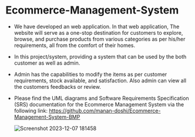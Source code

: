 ﻿# Ecommerce-Management-System

- We have developed an web application. In that web application, The website will serve as a one-stop destination for customers to explore, browse, and purchase products from various categories as per his/her requirements, all from the comfort of their homes.

- In this project/system, providing a system that can be used by the both customer as well as admin.

-  Admin has the capabilities to modify the items as per customer requirements, stock available, and satisfaction. Also admin can view all the customers feedbacks or review.

- Please find the UML diagrams and Software Requirements Specification (SRS) documentation for the Ecommerce Management System via the following link: https://github.com/manan-doshi/Ecommerce-Management-System-BMP

  ![Screenshot 2023-12-07 181458](https://github.com/manan-doshi/Ecommerce-Management-System/assets/135494066/60005c85-d7ac-4f08-895f-c34d3afc59bd)
